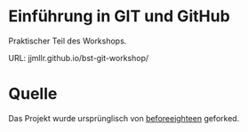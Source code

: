# Einführung in GIT und GitHub

Praktischer Teil des Workshops.

URL: jjmllr.github.io/bst-git-workshop/

# Quelle
Das Projekt wurde ursprünglisch von [beforeeighteen](https://github.com/kinlane/beforeeighteen) geforked.
